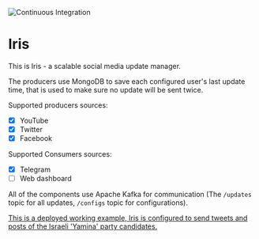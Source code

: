 ![Continuous Integration](https://github.com/TheMulti0/Iris/workflows/Continuous%20Integration/badge.svg)
# Iris

This is Iris - a scalable social media update manager.

The producers use MongoDB to save each configured user's last update time, that is used to make sure no update will be sent twice.

Supported producers sources:
 - [x] YouTube
 - [x] Twitter
 - [x] Facebook
 
Supported Consumers sources:
 - [x] Telegram
 - [ ] Web dashboard

All of the components use Apache Kafka for communication (The `/updates` topic for all updates, `/configs` topic for configurations).

[This is a deployed working example, Iris is configured to send tweets and posts of the Israeli 'Yamina' party candidates.](https://t.me/YaminaUpdates)
